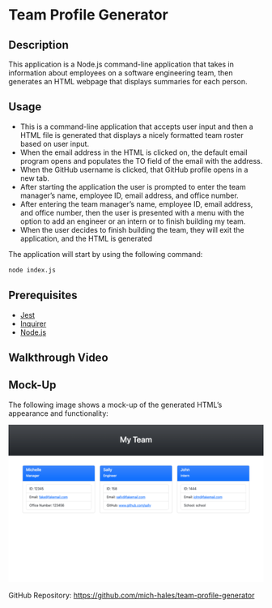 # Team Profile Generator

## Description

This application is a Node.js command-line application that takes in information about employees on a software engineering team, then generates an HTML webpage that displays summaries for each person. 

## Usage
* This is a command-line application that accepts user input and then a HTML file is generated that displays a nicely formatted team roster based on user input.
* When the email address in the HTML is clicked on, the default email program opens and populates the TO field of the email with the address.
* When the GitHub username is clicked, that GitHub profile opens in a new tab.
* After starting the application the user is prompted to enter the team manager’s name, employee ID, email address, and office number.
* After entering the team manager’s name, employee ID, email address, and office number, then the user is presented with a menu with the option to add an engineer or an intern or to finish building my team.
* When the user decides to finish building the team, they will exit the application, and the HTML is generated

The application will start by using the following command:
```md
node index.js
```

## Prerequisites 
* [Jest](https://www.npmjs.com/package/jest)
* [Inquirer](https://www.npmjs.com/package/inquirer/v/8.2.4)
* [Node.js](https://nodejs.org/en/)

## Walkthrough Video


## Mock-Up

The following image shows a mock-up of the generated HTML’s appearance and functionality:

![HTML webpage titled “My Team” features three boxes listing employee names, titles, and other key information.](./Assets/screenshot.html.png)

GitHub Repository: https://github.com/mich-hales/team-profile-generator 
